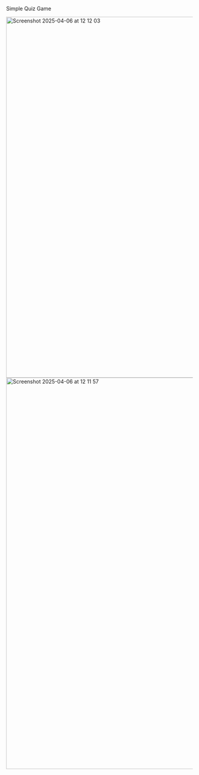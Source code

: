 Simple Quiz Game

<img width="975" alt="Screenshot 2025-04-06 at 12 12 03" src="https://github.com/user-attachments/assets/4d707277-2a36-49d3-8018-3110576182dd" />


<img width="1058" alt="Screenshot 2025-04-06 at 12 11 57" src="https://github.com/user-attachments/assets/1e05c9c4-4dd0-433e-a164-be52f6ccd965" />

